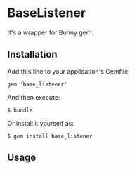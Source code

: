 # BaseListener
It's a wrapper for Bunny gem.

## Installation

Add this line to your application's Gemfile:

    gem 'base_listener'

And then execute:

    $ bundle

Or install it yourself as:

    $ gem install base_listener

## Usage
